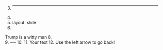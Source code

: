 3.	---
4.	
5.	layout: slide
6.	
Trump is a witty man
8.	
9.	---
10.	
11.	Your text
12.	
Use the left arrow to go back!
